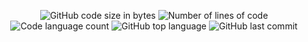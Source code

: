 <p align="center">
  <img alt="GitHub code size in bytes" src="https://img.shields.io/github/languages/code-size/Akronae/42?color=lightblue" />
	<img alt="Number of lines of code" src="https://img.shields.io/tokei/lines/github/Akronae/42?color=critical" />
	<img alt="Code language count" src="https://img.shields.io/github/languages/count/Akronae/42?color=yellow" />
	<img alt="GitHub top language" src="https://img.shields.io/github/languages/top/Akronae/42?color=blue" />
	<img alt="GitHub last commit" src="https://img.shields.io/github/last-commit/Akronae/42?color=green" />
</p>  
